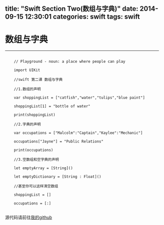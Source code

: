 title: "Swift Section Two(数组与字典)" 
date: 2014-09-15 12:30:01 
categories: swift 
tags: swift 
---

# 数组与字典
---

```obj-c

    // Playground - noun: a place where people can play

    import UIKit

    //swift 第二课 数组与字典

    //1.数组的声明

    var shoppingList = ["catfish","water","tulips","blue paint"]

    shoppingList[1] = "bottle of water"

    print(shoppingList)

    //2.字典的声明

    var occupations = ["Malcolm":"Captain","Kaylee":"Mechanic"]

    occupations["Jayne"] = "Public Relations"

    print(occupations)

    //3.空数组和空字典的声明

    let emptyArray = [String]()

    let emptyDictionary = [String : Float]()

    //甚至你可以这样清空数组

    shoppingList = []

    occupations = [:]
    
```


源代码请前往[我的github][1]

[1]:https://github.com/bb-coder/swift_Session